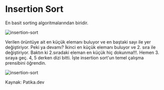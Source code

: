 # Insertion Sort
En basit sorting algoritmalarından biridir.


![insertion-sort](https://user-images.githubusercontent.com/78666794/148685019-7f22a359-4a55-4a2c-b5d9-1a3313926a01.png)



Verilen örüntüye ait en küçük elemanı buluyor ve en baştaki sayı ile yer değiştiriyor. Peki ya devamı? İkinci en küçük elemanı buluyor ve 2. sıra ile değiştiriyor. Baktın ki 2.sıradaki eleman en küçük hiç dokunma!!!. Hemen 3. sıraya geç. 4, 5 derken dizi bitti. İşte insertion sort'un temel çalışma prensibini öğrendin.




![insertion-sort](https://user-images.githubusercontent.com/78666794/148685042-59b04089-f2f4-4dee-8c88-e2d615612c8b.png)






Kaynak:
Patika.dev
